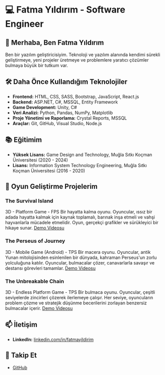 # 💻 Fatma Yıldırım - Software Engineer

## 👋 Merhaba, Ben Fatma Yıldırım

Ben bir yazılım geliştiricisiyim. Teknoloji ve yazılım alanında kendimi sürekli geliştirmeye, yeni projeler üretmeye ve problemlere yaratıcı çözümler bulmaya büyük bir tutkum var.

## 🛠 Daha Önce Kullandığım Teknolojiler

- **Frontend:** HTML, CSS, SASS, Bootstrap, JavaScript, React.js
- **Backend:** ASP.NET, C#, MSSQL, Entity Framework
- **Game Development:** Unity, C#
- **Veri Analizi:** Python, Pandas, NumPy, Matplotlib
- **Proje Yönetimi ve Raporlama:** Crystal Reports, MSSQL
- **Araçlar:** Git, GitHub, Visual Studio, Node.js

## 📚 Eğitimim

- **Yüksek Lisans:** Game Design and Technology, Muğla Sıtkı Koçman Üniversitesi (2020 - 2024)
- **Lisans:** Information System Technology Engineering, Muğla Sıtkı Koçman Üniversitesi (2016 - 2020)

## 🌟 Oyun Geliştirme Projelerim

### The Survival Island
3D - Platform Game - FPS
Bir hayatta kalma oyunu. Oyuncular, ıssız bir adada hayatta kalmak için kaynak toplamalı, barınak inşa etmeli ve vahşi hayvanlarla mücadele etmelidir. Oyun, gerçekçi grafikler ve sürükleyici bir hikaye sunar.
[Demo Videosu](https://www.youtube.com/watch?v=SurvivalIslandDemo)

### The Perseus of Journey
3D - Mobile Game (Android) - TPS
Bir macera oyunu. Oyuncular, antik Yunan mitolojisinden esinlenilen bir dünyada, kahraman Perseus'un zorlu yolculuğuna katılır. Oyuncular, bulmacalar çözer, canavarlarla savaşır ve destansı görevleri tamamlar.
[Demo Videosu](https://www.youtube.com/watch?v=PerseusJourneyDemo)

### The Unbreakable Chain
3D - Endless Platform Game - TPS
Bir bulmaca oyunu. Oyuncular, çeşitli seviyelerde zincirleri çözerek ilerlemeye çalışır. Her seviye, oyuncuların problem çözme ve stratejik düşünme becerilerini zorlayan benzersiz bulmacalar içerir.
[Demo Videosu](https://www.youtube.com/watch?v=UnbreakableChainDemo)



## 📫 İletişim

- **LinkedIn:** [linkedin.com/in/fatmayildirim](https://www.linkedin.com/in/fatmayildirim)

## 🔗 Takip Et

- [GitHub](https://github.com/fatmayldrm)
